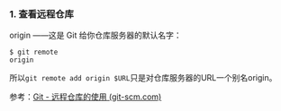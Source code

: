 ### 1. 查看远程仓库

origin ——这是 Git 给你仓库服务器的默认名字：

```shell
$ git remote
origin
```

所以`git remote add origin $URL`只是对仓库服务器的URL一个别名origin。







参考：[Git - 远程仓库的使用 (git-scm.com)](https://git-scm.com/book/zh/v2/Git-基础-远程仓库的使用)